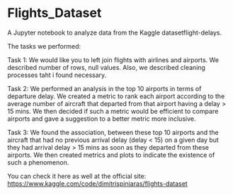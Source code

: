 # Flights_Dataset
A Jupyter notebook to analyze data from the Kaggle datasetflight-delays.

The tasks we performed:

Task 1: We would like you to left join flights with airlines and airports. We described number of rows, null values. Also, we described  cleaning processes taht i found necessary.

Task 2: We  performed an analysis in the top 10 airports in terms of departure delay. We created a metric to rank each airport according to the average number of aircraft that departed from that airport having a delay > 15 mins. We then decided if such a metric would be efficient to compare airports and gave a suggestion to a better metric more inclusive.

Task 3: We found the association, between these top 10 airports and the aircraft that had no previous arrival delay (delay < 15) on a given day but they had arrival delay > 15 mins as soon as they departed from these airports. We then created  metrics and plots to indicate the existence of such a phenomenon.

You can check it here as well at the official site: https://www.kaggle.com/code/dimitrispiniaras/flights-dataset
